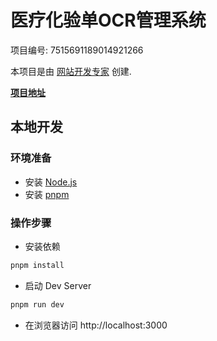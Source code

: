 # 医疗化验单OCR管理系统

项目编号: 7515691189014921266

本项目是由 [网站开发专家](https://space.coze.cn/) 创建.

[**项目地址**](https://space.coze.cn/task/7515691189014921266)

## 本地开发

### 环境准备

- 安装 [Node.js](https://nodejs.org/en)
- 安装 [pnpm](https://pnpm.io/installation)

### 操作步骤

- 安装依赖

```sh
pnpm install
```

- 启动 Dev Server

```sh
pnpm run dev
```

- 在浏览器访问 http://localhost:3000


